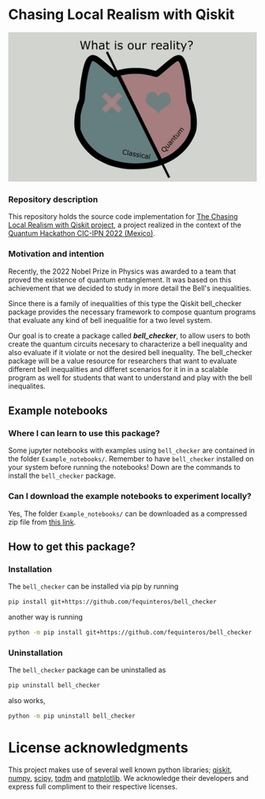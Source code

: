 # Chasing Local Realism with Qiskit


![gato](https://github.com/fequinteros/bell_checker/blob/3cbaa1d6c64576f28bbd1aee671659ff5d70175b/logo-project.jpg)


### Repository description

This repository holds the source code implementation for [The Chasing Local Realism with Qiskit project](https://qiskitfallfest.hypeinnovation.com/servlet/hype/IMT?documentTableId=396317333666442236&userAction=Browse&templateName=&documentId=6a036544ae39543c84ea2ffe63841209), a project realized in the context of the [Quantum Hackathon CIC-IPN 2022 (Mexico)](https://qiskitfallfest.hypeinnovation.com/servlet/hype/IMT?documentTableId=396317333666442202&userAction=Browse&templateName=&documentId=a239a36c6092232735d7fc1e7e52aa03).

### Motivation and intention

Recently, the 2022 Nobel Prize in Physics was awarded to a team that proved the existence of quantum entanglement. It was based on this achievement that we decided to study in more detail the Bell's inequalities.


Since there is a family of inequalities of this type the Qiskit bell_checker package provides the necessary framework to compose quantum programs that evaluate any kind of bell inequalitie for a two level system. 

Our goal is to create a package called ***bell_checker***, to allow users to both create the quantum circuits necesary to characterize a bell inequality and also evaluate if it violate or not the desired bell inequality. The bell_checker package will be a value resource for researchers that want to evaluate different bell inequalities and differet scenarios for it in in a scalable program as well for students that want to understand and play with the bell inequalites.

## Example notebooks

### Where I can learn to use this package?

Some jupyter notebooks with examples using `bell_checker` are contained in the folder `Example_notebooks/`. Remember to have `bell_checker` installed on your system before running the notebooks! Down are the commands to install the `bell_checker` package.

### Can I download the example notebooks to experiment locally?

Yes, The folder `Example_notebooks/` can be downloaded as a compressed zip file from [this link](https://gitlab.com/fequinteros/bell_checker-/archive/master/bell_checker-master.zip?path=Example_notebooks).


## How to get this package?

### Installation

The `bell_checker` can be installed via pip by running

```sh
pip install git+https://github.com/fequinteros/bell_checker
```
    
another way is running

```sh
python -m pip install git+https://github.com/fequinteros/bell_checker
```
    
### Uninstallation

The `bell_checker` package can be uninstalled as

```sh
pip uninstall bell_checker
```

also works,

```sh
python -m pip uninstall bell_checker
```

# License acknowledgments

This project makes use of several well known python libraries; [qiskit](https://qiskit.org/), [numpy](https://numpy.org/), [scipy](https://www.scipy.org/), [tqdm](https://tqdm.github.io/) and [matplotlib](https://matplotlib.org/). We acknowledge their developers and express full compliment to their respective licenses.
